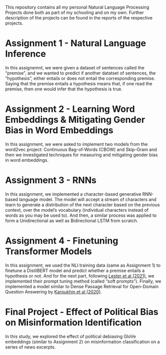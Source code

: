 This repository contains all my personal Natural Language Processing Projects done both as part of my schooling and on my own. Further description of the projects can be found in the reports of the respective projects.
# Assignment 1 - Natural Language Inference
In this assignemnt, we were given a dataset of sentences called the “premise”, and we wanted to predict if another datatset of sentences, the “hypothesis”, either entails or does not entail the corresponding premise. Saying that the premise entails a hypothesis means that, if one read the premise, then one would infer that the hypothesis is true.
# Assignment 2 - Learning Word Embeddings & Mitigating Gender Bias in Word Embeddings
In this assignment, we were asked to implement two models from the word2vec project: Continuous Bag-of-Words (CBOW) and Skip-Gram and then we investigated techniques for measuring and mitigating gender bias in word embeddings.
# Assignment 3 - RNNs
In this assignment, we implemented a character-based generative RNN-based language model. The model will accept a stream of characters and learn to generate a distribution of the next character based on the previous context, over the model’s vocabulary (individual characters instead of words as you may be used to). And then, a similar process was applied to form a Unidirectional as well as Bidirectional LSTM from scratch.
# Assignment 4 - Finetuning Transformer Models
In this assignment, we used the NLI training data (same as Assignment 1) to finetune a DistilBERT model and predict whether a premise entails a hypothesis or not. And for the next part, following [Lester et al (2021)](https://arxiv.org/abs/2104.08691), we implemented their prompt tuning method (called “soft prompts”). Finally, we implemented a model similar to Dense Passage Retrieval for Open-Domain Question Answering by [Karpukhin et al (2020)](https://arxiv.org/abs/2004.04906).
# Final Project - Effect of Political Bias on Misinformation Identification
In this study, we explored the effect of political debiasing GloVe embeddings (similar to Assignment 2) on misinformation classification on a series of news excerpts. 
